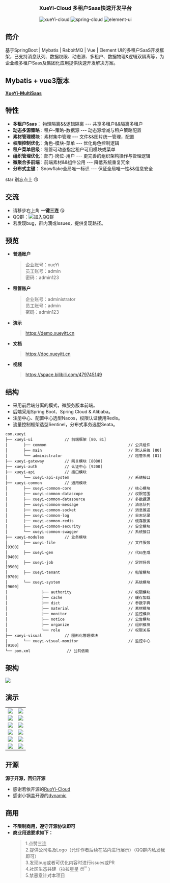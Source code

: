 <div align="center"><h3 align="center">XueYi-Cloud 多租户Saas快速开发平台</h3></div>
<p align="center">     
    <p align="center">
        <a>
            <img src="https://img.shields.io/badge/XueYi%20Cloud-v4.2.4-brightgreen" alt="xueYi-cloud">
        </a>
        <a>
            <img src="https://img.shields.io/badge/Spring%20Cloud-2020-blue" alt="spring-cloud">
        </a>
        <a>
            <img src="https://img.shields.io/badge/element--ui-2.15-brightgreen" alt="element-ui">
        </a>
    </p>
</p>

## 简介
基于SpringBoot | Mybatis | RabbitMQ | Vue | Element UI的多租户SaaS开发框架，已支持消息队列、数据权限、动态源、多租户、数据物理&逻辑双隔离等，为企业级多租户Saas及集团化应用提供快速开发解决方案。

##  Mybatis + vue3版本

**[XueYi-MultiSaas](https://gitee.com/xueyitiantang/XueYi-MultiSaas)**

## 特性
- **多租户Saas**： 物理隔离&&逻辑隔离 --- 共享多租户&&隔离多租户
- **动态多源策略**：租户-策略-数据源 --- 动态源增减与租户策略配置
- **素材管理模块**：素材集中管理 --- 文件&&图片统一管理，配置
- **权限控制优化**：角色-模块-菜单 --- 优化角色控制逻辑
- **租户菜单层级**：租管可动态指定租户可用模块或菜单
- **组织管理优化**：部门-岗位-用户 --- 更完善的组织架构操作与管理逻辑
- **微聚合多前端**：前端素材&&组件公用 --- 降低系统重复冗余
- **分布式主键**：  Snowflake全局唯一标识 --- 保证全局唯一性&&信息安全

star 别忘点上 :kissing_heart:

## 交流
- 请移步右上角  **一键三连** :kissing_heart:
- QQ群：[![加入QQ群](https://img.shields.io/badge/779343138-blue.svg)](https://jq.qq.com/?_wv=1027&k=zw11JJhj)
- 若发现bug，群内滴或Issues，提供复现路径。

## 预览
- **普通账户**
    > 企业账号：xueYi   
    员工账号：admin   
    密码：admin123

- **租管账户**
  > 企业账号：administrator   
  员工账号：admin   
  密码：admin123

- **演示**
    >https://demo.xueyitt.cn         
- **文档**
    >https://doc.xueyitt.cn     
- **视频**
    >https://space.bilibili.com/479745149

## 结构

* 采用前后端分离的模式，微服务版本前端。
* 后端采用Spring Boot、Spring Cloud & Alibaba。
* 注册中心、配置中心选型Nacos，权限认证使用Redis。
* 流量控制框架选型Sentinel，分布式事务选型Seata。

~~~
com.xueyi     
├── xueyi-ui              // 前端框架 [80、81]
│       ├── common                                    // 公共组件
│       ├── main                                      // 默认系统 [80]
│       └── administrator                             // 租管系统 [81]
├── xueyi-gateway         // 网关模块 [8080]
├── xueyi-auth            // 认证中心 [9200]
├── xueyi-api             // 接口模块
│       └── xueyi-api-system                          // 系统接口
├── xueyi-common          // 通用模块
│       ├── xueyi-common-core                         // 核心模块
│       ├── xueyi-common-datascope                    // 权限范围
│       ├── xueyi-common-datasource                   // 多数据源
│       ├── xueyi-common-message                      // 消息队列
│       ├── xueyi-common-socket                       // 消息推送
│       ├── xueyi-common-log                          // 日志记录
│       ├── xueyi-common-redis                        // 缓存服务
│       ├── xueyi-common-security                     // 安全模块
│       └── xueyi-common-swagger                      // 系统接口
├── xueyi-modules         // 业务模块
│       ├── xueyi-file                                // 文件服务 [9300]
│       ├── xueyi-gen                                 // 代码生成 [9400]
│       ├── xueyi-job                                 // 定时任务 [9500]
│       ├── xueyi-tenant                              // 租管模块 [9700]
│       └── xueyi-system                              // 系统模块 [9600]
│               ├── authority                         // 权限模块
│               ├── cache                             // 缓存加载
│               ├── dict                              // 参数字典
│               ├── material                          // 素材模块
│               ├── monitor                           // 监控模块
│               ├── notice                            // 公告模块
│               ├── organize                          // 组织模块
│               └── role                              // 权限关系
├── xueyi-visual          // 图形化管理模块
│       └── xueyi-visual-monitor                      // 监控中心 [9100]
└── pom.xml                // 公共依赖
~~~

## 架构

<img src="https://images.gitee.com/uploads/images/2021/1108/172436_9deff9ff_7382127.png"/>


## 演示

<table>
    <tr>
        <td><img src="https://images.gitee.com/uploads/images/2021/0814/151423_c5168169_7382127.jpeg"/></td>
        <td><img src="https://images.gitee.com/uploads/images/2021/0501/140513_48ff7abd_7382127.png"/></td>
    </tr>
    <tr>
        <td><img src="https://images.gitee.com/uploads/images/2021/0814/151634_fee2ab95_7382127.png"/></td>
        <td><img src="https://images.gitee.com/uploads/images/2021/0507/131952_3b892800_7382127.png"/></td>
    </tr>
    <tr>
        <td><img src="https://images.gitee.com/uploads/images/2021/0814/151708_cef1f3ed_7382127.png"/></td>
        <td><img src="https://images.gitee.com/uploads/images/2021/0814/151737_4c4174db_7382127.png"/></td>
    </tr>
    <tr>
        <td><img src="https://images.gitee.com/uploads/images/2021/0814/151824_752e5b07_7382127.png"/></td>
        <td><img src="https://images.gitee.com/uploads/images/2021/0814/151842_48c3407a_7382127.png"/></td>
    </tr>
    <tr>
        <td><img src="https://images.gitee.com/uploads/images/2021/0814/151937_3b66dcc6_7382127.png"/></td>
        <td><img src="https://images.gitee.com/uploads/images/2021/0814/151949_008cd20b_7382127.png"/></td>
    </tr>
    <tr>
        <td><img src="https://images.gitee.com/uploads/images/2021/0814/152034_e32f2b9a_7382127.png"/></td>
        <td><img src="https://images.gitee.com/uploads/images/2021/0501/140619_628675c2_7382127.png"/></td>
    </tr>
</table>

## 开源
**源于开源，回归开源**
* 感谢若依开源的[RuoYi-Cloud](https://gitee.com/y_project/RuoYi-Cloud)
* 感谢小锅盖开源的[dynamic](https://gitee.com/baomidou/dynamic-datasource-spring-boot-starter)

## 商用
- **不限制商用，遵守开源协议即可**
- **商业用途要求如下：**
    > 1.点赞三连   
      2.提供公司名及Logo（允许作者后续在站内进行展示）（QQ群内私发我即可）   
      3.发现bug或者可优化内容时进行issues或PR    
      4.社区生态共建（拉拉星星 :sleeping: ）    
      5.禁恶意针对本项目
